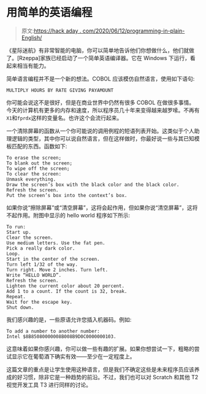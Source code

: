 # 用简单的英语编程

> 原文:[https://hack aday . com/2020/06/12/programming-in-plain-English/](https://hackaday.com/2020/06/12/programming-in-plain-english/)

《星际迷航》有非常智能的电脑，你可以简单地告诉他们你想做什么，他们就做了。[Rzeppa]家族已经启动了一个简单英语编译器。它在 Windows 下运行，看起来相当有能力。

简单语言编程并不是一个新的想法。COBOL 应该模仿自然语言，使用如下语句:

```
MULTIPLY HOURS BY RATE GIVING PAYAMOUNT
```

你可能会说这不是很好，但是在商业世界中仍然有很多 COBOL 在做很多事情。今天的计算机有更多的内存和速度，所以程序员几十年来变得越来越罗嗦。不再有`X1`和`fprdx`这样的变量名。也许这个会流行起来。

一个清除屏幕的函数从一个你可能说的调用例程的短语列表开始。这类似于个人助理逻辑的类型，其中你可以说自然语言，但在这样做时，你最好说一些与其已知模板匹配的东西。函数如下:

```
To erase the screen;
To blank out the screen;
To wipe off the screen;
To clear the screen:
Unmask everything.
Draw the screen’s box with the black color and the black color.
Refresh the screen.
Put the screen’s box into the context’s box.
```

如果你说“擦除屏幕”或“清空屏幕”，这将会起作用，但如果你说“清空屏幕”，这将不起作用。附图中显示的 hello world 程序如下所示:

```
To run:
Start up.
Clear the screen.
Use medium letters. Use the fat pen.
Pick a really dark color.
Loop.
Start in the center of the screen.
Turn left 1/32 of the way.
Turn right. Move 2 inches. Turn left.
Write “HELLO WORLD”.
Refresh the screen.
Lighten the current color about 20 percent.
Add 1 to a count. If the count is 32, break.
Repeat.
Wait for the escape key.
Shut down.
```

我们感兴趣的是，一些原语允许您插入机器码。例如:

```
To add a number to another number:
Intel $8B85080000008B008B9D0C0000000103.
```

这意味着如果你感兴趣，你可以做一些有趣的扩展。如果你想尝试一下，粗略的尝试显示它在葡萄酒下确实有效——至少在一定程度上。

这篇文章的重点是让学生使用这种语言，但是我们不确定这些是未来程序员应该养成的好习惯，除非它是一种趋势的前沿。不过，我们也可以对 Scratch 和其他 T2 视觉开发工具 T3 进行同样的讨论。